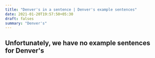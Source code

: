 ```yaml
---
title: "Denver's in a sentence | Denver's example sentences"
date: 2021-01-20T19:57:50+05:30
draft: falses
summary: "Denver's"
---
```

## Unfortunately, we have no example sentences for Denver's                 
